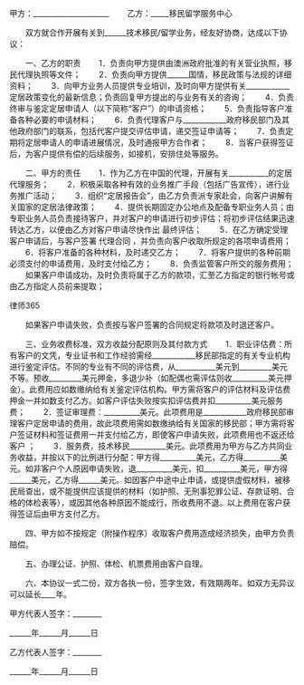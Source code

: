 
 


甲方：_____________________
　　乙方：_____移民留学服务中心


　　双方就合作开展有关到______技术移民/留学业务，经友好协商，达成以下协议：


　　一、乙方的职责
　　1．负责向甲方提供由澳洲政府批准的有关营业执照，移民代理执照等文件；
　　2．负责向甲方提供______国情，移民政策与法规的详细资料；
　　3．向甲方业务人员提供专业培训，及时向甲方提供有关____________定居政策变化的最新信息；负责回复甲方提出的与业务有关的咨询；
　　4．负责终审与鉴定定居申请人（以下简称“客户”）的申请资格；
　　5．负责指导客户准备各种必要的申请材料；
　　6．负责代理客户与____________政府移民部门及其他政府部门的联系，包括代客户提交评估申请，递交签证申请等；
　　7．负责定期将定居申请人的申请进展情况，及时通报甲方合作者；
　　8．当客户获得签证后，为客户提供有偿的后续服务，如接机，安排住处等服务。


　　二、甲方的责任
　　1．作为乙方在中国的代理，开展有关___________的定居代理服务；
　　2．积极采取各种有效的业务推广手段（包括广告宣传），进行业务推广活动；
　　3．组织“定居报告会”，由乙方负责派专家赴会，向客户讲解有关国家的定居法律政策；
　　4．提供长期固定办公地点及配备专职业务人员；由专职业务人员负责接待客户，并对客户的申请进行初步评估；将初步评估结果迅速转达乙方，以便由乙方对客户申请尽快作出 最终评估；
　　5．在乙方确定受理客户申请后，与客户签署
代理合同
，并负责向客户收取所规定的各项申请费用；
　　6．将客户准备的各种材料，及时递交乙方；
　　7．将客户提供的各种前期必须支付的申请费用，及时支付给乙方；
　　8．负责监管客户所交的服务费用；
　　如果客户申请成功，及时负责将属于乙方的款项，汇至乙方指定的银行帐号或由乙方指定人员前来提取；




 
律师365






　　如果客户申请失败，负责按与客户签署的合同规定将款项及时退还客户。




　　三、业务收费标准，双方收益分配原则及其付款方式
　　1．职业评估费：所有客户的文凭，专业证书和工作经验需经____________移民部指定的有关专业机构进行鉴定评估。不同的专业有不同的评估费，从___________美元到_________美元不等。预收_________美元押金，多退少补（如配偶也需评估则收__________美元押金）。此费用应如数缴纳给有关鉴定评估机构。甲方需将客户的评估材料及评估费押金一并如数支付乙方。如客户评估失败按实扣评估费并扣__________美元服务费；
　　2．签证审理费：__________美元。此项费用是____________政府移民部审理客户定居申请的费用，故此项费用需如数缴纳给有关国家的移民部；甲方需将客户签证材料和签证费用一并支付给乙方，即使客户申请失败，此项费用也不返还给客户 ；
　　3．服务费，技术移民__________美元。此项费用为甲方与乙方共同业务收益，并按以下的比例进行分配：甲方得__________美元，乙方得__________美元。如非客户个人原因申请失败，退__________美元，扣__________美元，甲方得______美元，乙方得______美元。如因客户中途中止申请，或提供虚假材料，被移民局查出，或不能提供应该提供的材料（如护照、无刑事犯罪公证、存款证明、合格的体检表等），或因其他各种原因不能成行，所收费用不退。以上费用在客户获得签证后由甲方支付乙方。


　　四、甲方如不按规定（附操作程序）收取客户费用造成经济损失，由甲方负责赔偿。


　　五、办理公证、护照、体检、机票费用由客户自理。


　　六、本协议一式二份，双方各执一份，签字生效，有效期两年。如双方无异议可以延长____年。


 



 甲方代表人签字：________
 
______年______月______日
 
乙方代表人签字：________
 
______年______月______日
 


 

 
 

 
 
 
  
 
  
 
   


   
 

   


   


   
 
 
  
 
 
 


